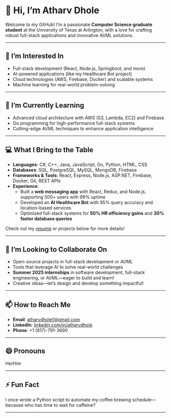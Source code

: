 # 👋 Hi, I’m Atharv Dhole  
Welcome to my GitHub! I’m a passionate **Computer Science graduate student** at the University of Texas at Arlington, with a love for crafting robust full-stack applications and innovative AI/ML solutions.

---

## 👀 I’m Interested In  
- Full-stack development (React, Node.js, Springboot, and more)  
- AI-powered applications (like my Healthcare Bot project)  
- Cloud technologies (AWS, Firebase, Docker) and scalable systems  
- Machine learning for real-world problem-solving  

---

## 🌱 I’m Currently Learning  
- Advanced cloud architecture with AWS (S3, Lambda, EC2) and Firebase  
- Go programming for high-performance full-stack systems  
- Cutting-edge AI/ML techniques to enhance application intelligence  

---

## 💻 What I Bring to the Table  
- **Languages**: C#, C++, Java, JavaScript, Go, Python, HTML, CSS  
- **Databases**: SQL, PostgreSQL, MySQL, MongoDB, Firebase  
- **Frameworks & Tools**: React, Express, Node.js, ASP.NET, Firebase, Docker, Git, REST APIs  
- **Experience**:  
  - Built a **web messaging app** with React, Redux, and Node.js, supporting 500+ users with 99% uptime  
  - Developed an **AI Healthcare Bot** with 95% query accuracy and location-based services  
  - Optimized full-stack systems for **50% HR efficiency gains** and **30% faster database queries**  

Check out my [resume](#) or projects below for more details!  

---

## 💞️ I’m Looking to Collaborate On  
- Open-source projects in full-stack development or AI/ML  
- Tools that leverage AI to solve real-world challenges  
- **Summer 2025 internships** in software development, full-stack engineering, or AI/ML—eager to build and learn!  
- Creative ideas—let’s design and develop something impactful!  

---

## 📫 How to Reach Me  
- **Email**: [atharvdhole1@gmail.com](mailto:atharvdhole1@gmail.com)  
- **LinkedIn**: [linkedin.com/in/atharvdhole](https://www.linkedin.com/in/atharvdhole)  
- **Phone**: +1 (817)-791-3690  

---

## 😄 Pronouns  
He/Him  

---

## ⚡ Fun Fact  
I once wrote a Python script to automate my coffee brewing schedule—because who has time to wait for caffeine? 

---
